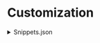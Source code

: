 # Customization
<details><summary>Snippets.json</summary>  
<details><summary>Preferences.json</summary> 
<details><summary>SyntaxProfiles.json</summary> 

